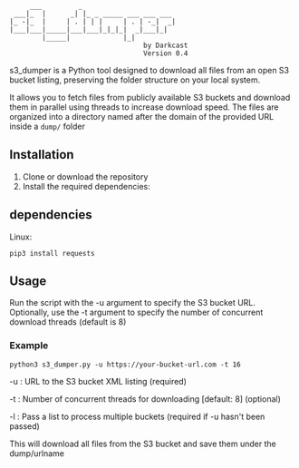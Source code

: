 ```
     ___         _
 ___|_  |      _| |_ _ _____ ___ ___ ___
|_ -|_  |     | . | | |     | . | -_|  _|
|___|___|_____|___|___|_|_|_|  _|___|_|
        |_____|             |_|
                                 by Darkcast
                                 Version 0.4
```

s3_dumper is a Python tool designed to download all files from an open S3 bucket listing, preserving the folder structure on your local system.

It allows you to fetch files from publicly available S3 buckets and download them in parallel using threads to increase download speed. The files are organized into a directory named after the domain of the provided URL inside a `dump/` folder

## Installation

1. Clone or download the repository
2. Install the required dependencies:

## dependencies
Linux:
```
pip3 install requests
```
##  Usage
Run the script with the -u argument to specify the S3 bucket URL. Optionally, use the -t argument to specify the number of concurrent download threads (default is 8)

### Example
```
python3 s3_dumper.py -u https://your-bucket-url.com -t 16
```

-u : URL to the S3 bucket XML listing (required)

-t : Number of concurrent threads for downloading [default: 8] (optional)

-l : Pass a list to process multiple buckets (required if -u hasn't been passed)

This will download all files from the S3 bucket and save them under the dump/urlname
